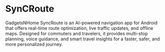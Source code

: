 # SynCRoute
GadgetsNHome SyncRoute is an AI-powered navigation app for Android that offers real-time route optimization, live traffic updates, and offline maps. Designed for commuters and travelers, it provides multi-stop planning, voice guidance, and smart travel insights for a faster, safer, and more personalized journey.
